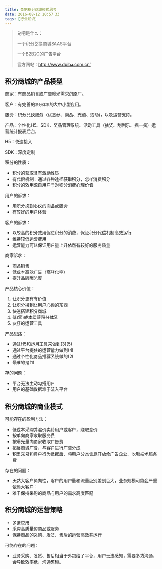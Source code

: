 ```yaml
---
title: 兑吧积分商城模式思考
date: 2016-08-12 10:57:33
tags: [行业知识]
---
```


> 兑吧是什么：
> 
>  一个积分兑换商城SAAS平台
>
>  一个B2B2C的广告平台
>
> 官方网站：http://www.duiba.com.cn/

## 积分商城的产品模型

商家：有商品销售或广告曝光需求的原厂。

客户：有完善的`积分体系`的大中小型应用。

服务：积分兑换服务（优惠券、商品、充值、活动)，以及运营支持。

产品：个性化H5、SDK、奖品管理系统、活动工具（抽奖、刮刮乐、摇一摇）运营统计报表后台。

H5：快速接入

SDK：深度定制

积分的性质：

- 积分的获取具有激励性质
- 有代偿机制：通过各种途径获取积分，怎样消费积分
- 积分的效用源自用户于对积分消费心理价值

用户的诉求：

- 用积分换到心仪的商品或服务
- 有较好的用户体验

客户的诉求：

- 以较高的积分效用促进积分的消费，保证积分代偿机制高效运行
- 维持较低运营费用
- 运营能力可以保证用户量上升依然有较好的服务质量

商家诉求：

- 商品销售
- 低成本高效广告（高转化率）
- 提升品牌曝光度


产品核心价值：

1. 让积分更有有价值
2. 让积分换到让用户心动的东西
3. 快速搭建积分商城
4. 低(零)成本运营积分体系
5. 友好的运营工具

产品思路：

- 通过H5和运用工具来做到(3)(5)
- 通过平台提供的运营能力做到(4)
- 通过个性化商品推荐系统做的(2)
- 最难的是(1)

存的问题：

- 平台无法主动勾搭用户
- 用户的基础数据难于流入平台

## 积分商城的商业模式

可能存在的盈利方法：

- 低成本采购并溢价卖给用户或客户，赚取差价
- 按单向商家收取服务费
- 按曝光量向商家收取广告费
- 拓展商城广告，与客户进行广告分成
- 积累交易和用户行为数据后，将用户分类信息开放给广告企业，收取技术服务费

存在的问题：

- 天然大客户倾向性，客户的用户量和流量级别差别巨大，业务规模可能会严重依赖大客户；
- 难于保持采购的商品与用户的需求高度匹配

## 积分商城的运营策略

- 多接应用
- 采购高质量的商品或服务
- 保持商品的采购、发货、售后的运营高效率运行

可能存在的问题：

- 业务采购、发货、售后相当于外包给了平台，用户无法感知，需要多方沟通，会导致效率低，沟通繁琐。

